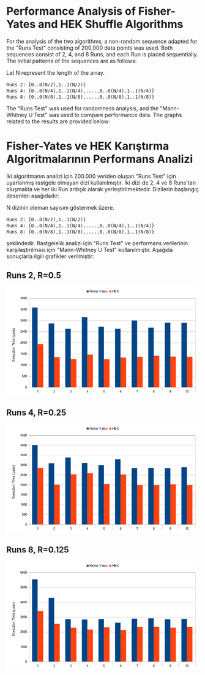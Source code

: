 # Performance Analysis of Fisher-Yates and HEK Shuffle Algorithms

For the analysis of the two algorithms, a non-random sequence adapted for the "Runs Test" consisting of 200,000 data points was used. Both sequences consist of 2, 4, and 8 Runs, and each Run is placed sequentially. The initial patterns of the sequences are as follows:

Let N represent the length of the array.

  	Runs 2: {0..0(N/2),1..1(N/2)}
  	Runs 4: {0..0(N/4),1..1(N/4),....,0..0(N/4),1..1(N/4)}
  	Runs 8: {0..0(N/8),1..1(N/8),....,0..0(N/8),1..1(N/8)}

The "Runs Test" was used for randomness analysis, and the "Mann-Whitney U Test" was used to compare performance data. The graphs related to the results are provided below:

# Fisher-Yates ve HEK Karıştırma Algoritmalarının Performans Analizi

İki algoritmanın analizi için 200.000 veriden oluşan "Runs Test" için uyarlanmış rastgele olmayan dizi kullanılmıştır. İki dizi de 2, 4 ve 8 Runs'tan oluşmakta ve her iki Run ardışık olarak yerleştirilmektedir. Dizilerin başlangıç desenleri aşağıdadır:
	
N dizinin eleman sayısını göstermek üzere.
 
	Runs 2: {0..0(N/2),1..1(N/2)}
	Runs 4: {0..0(N/4),1..1(N/4),....,0..0(N/4),1..1(N/4)}
	Runs 8: {0..0(N/8),1..1(N/8),....,0..0(N/8),1..1(N/8)}
	
şeklindedir. Rastgelelik analizi için "Runs Test" ve performans verilerinin karşılaştırılması için "Mann-Whitney U Test" 
kullanılmıştır. Aşağıda sonuçlarla ilgili grafikler verilmiştir:

## Runs 2, R=0.5
![FYHEK2](https://github.com/AIntelligent/HEKShuffle/blob/736dfc9e04a429f27f3e83ef9d194515ec5388a6/FYHEK2.png)

## Runs 4, R=0.25
![FYHEK4](https://github.com/AIntelligent/HEKShuffle/blob/736dfc9e04a429f27f3e83ef9d194515ec5388a6/FYHEK4.png)

## Runs 8, R=0.125
![FYHEK8](https://github.com/AIntelligent/HEKShuffle/blob/736dfc9e04a429f27f3e83ef9d194515ec5388a6/FYHEK8.png)

